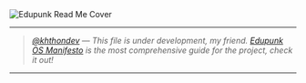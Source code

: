 <img src="assets/edupunk-os-readme@2x.png" srcset="assets/edupunk-os-readme@1x.png 1x, assets/edupunk-os-readme@2x.png 2x" alt="Edupunk Read Me Cover">

---

> _[@khthondev](https://github.com/khthondev) — This file is under development, my friend. [Edupunk OS Manifesto](MANIFESTO.md) is the most comprehensive guide for the project, check it out!_

---